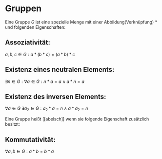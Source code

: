 # Gruppen
Eine Gruppe $G$ ist eine spezielle Menge mit einer Abbildung(Verknüpfung) $*$ und folgenden Eigenschaften:

## Assoziativität: 
$a,b,c \in G: a*(b*c)=(a*b)*c$
## Existenz eines neutralen Elements: 
$\exists n\in G:\forall a\in G: n*a=a \land a*n=a$
## Existenz des inversen Elements: 
$\forall a \in G \ \exists a_2 \in G:a_2*a=n\land a*a_2=n$

Eine Gruppe heißt [[abelsch]] wenn sie folgende Eigenschaft zusätzlich besitzt:
## Kommutativität: 
$\forall a,b \in G:a*b=b*a$